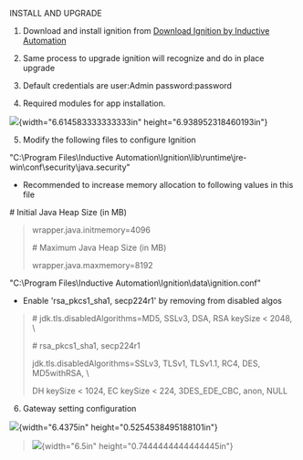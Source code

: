 INSTALL AND UPGRADE

1.  Download and install ignition from [Download Ignition by Inductive
    Automation](https://inductiveautomation.com/downloads/)

2.  Same process to upgrade ignition will recognize and do in place
    upgrade

3.  Default credentials are user:Admin password:password

4.  Required modules for app installation.

![](media/image1.png){width="6.614583333333333in"
height="6.938952318460193in"}

5.  Modify the following files to configure Ignition

\"C:\\Program Files\\Inductive
Automation\\Ignition\\lib\\runtime\\jre-win\\conf\\security\\java.security\"

-   Recommended to increase memory allocation to following values in
    this file

\# Initial Java Heap Size (in MB)

> wrapper.java.initmemory=4096
>
> \# Maximum Java Heap Size (in MB)
>
> wrapper.java.maxmemory=8192

\"C:\\Program Files\\Inductive
Automation\\Ignition\\data\\ignition.conf\"

-   Enable 'rsa\_pkcs1\_sha1, secp224r1' by removing from disabled algos

> \# jdk.tls.disabledAlgorithms=MD5, SSLv3, DSA, RSA keySize \< 2048, \\
>
> \# rsa\_pkcs1\_sha1, secp224r1
>
> jdk.tls.disabledAlgorithms=SSLv3, TLSv1, TLSv1.1, RC4, DES,
> MD5withRSA, \\
>
> DH keySize \< 1024, EC keySize \< 224, 3DES\_EDE\_CBC, anon, NULL

6.  Gateway setting configuration

![](media/image2.png){width="6.4375in" height="0.5254538495188101in"}

> ![](media/image3.png){width="6.5in" height="0.7444444444444445in"}
